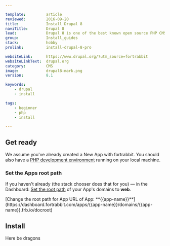 ```yaml
---

template:         article
reviewed:         2016-09-20
title:            Install Drupal 8
naviTitle:        Drupal 8
lead:             Drupal 8 is one of the best known open source PHP CMS. Learn here how to use it with fortrabbit.
group:            Install_guides
stack:            hobby
prolink:          install-drupal-8-pro

websiteLink:      https://www.drupal.org/?utm_source=fortrabbit
websiteLinkText:  drupal.org
category:         CMS
image:            drupal8-mark.png
version:          8.1

keywords:
    - drupal
    - install

tags:
    - beginner
    - php
    - install

---
```


## Get ready

We assume you've already created a New App with fortrabbit. You should also have a [PHP development environment](/local-development) running on your local machine.


### Set the Apps root path

If you haven't already (the stack chooser does that for you) — in the Dashboard: [Set the root path](/app#toc-set-a-custom-root-path) of your App's domains to **web**.

<div markdown="1" data-user="known">
[Change the root path for App URL of App: **{{app-name}}**](https://dashboard.fortrabbit.com/apps/{{app-name}}/domains/{{app-name}}.frb.io/docroot)
</div>


<!-- TODO: write install guide -->


## Install

Here be dragons
